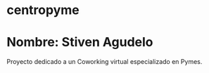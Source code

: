 # centropyme

# Nombre: Stiven Agudelo
Proyecto dedicado a un Coworking virtual especializado en Pymes.
